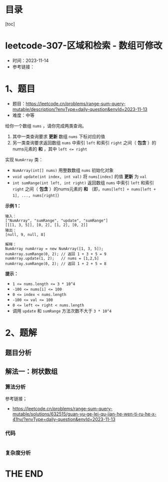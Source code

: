 # 目录

[toc]

# leetcode-307-区域和检索 - 数组可修改

- 时间：2023-11-14
- 参考链接：



# 1、题目

- 题目：https://leetcode.cn/problems/range-sum-query-mutable/description/?envType=daily-question&envId=2023-11-13
- 难度：中等



给你一个数组 `nums` ，请你完成两类查询。

1. 其中一类查询要求 **更新** 数组 `nums` 下标对应的值
2. 另一类查询要求返回数组 `nums` 中索引 `left` 和索引 `right` 之间（ **包含** ）的nums元素的 **和** ，其中 `left <= right`

实现 `NumArray` 类：

- `NumArray(int[] nums)` 用整数数组 `nums` 初始化对象
- `void update(int index, int val)` 将 `nums[index]` 的值 **更新** 为 `val`
- `int sumRange(int left, int right)` 返回数组 `nums` 中索引 `left` 和索引 `right` 之间（ **包含** ）的nums元素的 **和** （即，`nums[left] + nums[left + 1], ..., nums[right]`）

 

**示例 1：**

```
输入：
["NumArray", "sumRange", "update", "sumRange"]
[[[1, 3, 5]], [0, 2], [1, 2], [0, 2]]
输出：
[null, 9, null, 8]

解释：
NumArray numArray = new NumArray([1, 3, 5]);
numArray.sumRange(0, 2); // 返回 1 + 3 + 5 = 9
numArray.update(1, 2);   // nums = [1,2,5]
numArray.sumRange(0, 2); // 返回 1 + 2 + 5 = 8
```

 

**提示：**

- `1 <= nums.length <= 3 * 10^4`
- `-100 <= nums[i] <= 100`
- `0 <= index < nums.length`
- `-100 <= val <= 100`
- `0 <= left <= right < nums.length`
- 调用 `update` 和 `sumRange` 方法次数不大于 `3 * 10^4` 



# 2、题解

## 题目分析



## 解法一：树状数组

### 算法分析

参考链接；

- https://leetcode.cn/problems/range-sum-query-mutable/solutions/632515/guan-yu-ge-lei-qu-jian-he-wen-ti-ru-he-x-41hv/?envType=daily-question&envId=2023-11-13







### 代码

```java

```





### 复杂度分析











# THE END
